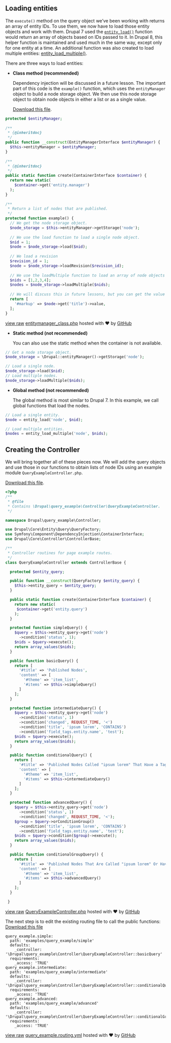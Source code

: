<!--
{
"name" : "drupal-8-loading-entities",
"version" : "0.0.1",
"title" : "Lesson 6.2 - Loading entities",
"description" : "Loading entities",
"freshnessDate" : 2015-12-11,
"homepage" : "https://docs.acquia.com/articles/drupal-8-loading-entities",
"canonicalSource" : "https://docs.acquia.com/articles/drupal-8-loading-entities",
"license" : "CC BY-SA"
}
-->

## Loading entities

The `execute()` method on the query object we’ve been working with returns an array of entity IDs. To use them, we now have to load those entity objects and work with them. Drupal 7 used the [`entity_load()`](https://api.drupal.org/api/function/entity_load/7) function would return an array of objects based on IDs passed to it. In Drupal 8, this helper function is maintained and used much in the same way, except only for one entity at a time. An additional function was also created to load multiple entities: [entity_load_multiple()](https://api.drupal.org/api/drupal/core%21includes%21entity.inc/function/entity_load_multiple/8).

There are three ways to load entities:

*   **Class method (recommended)**

    Dependency injection will be discussed in a future lesson. The important part of this code is the `example()` function, which uses the `entityManager` object to build a node storage object. We then use this node storage object to obtain node objects in either a list or as a single value.

    [Download this file](https://gist.github.com/acquialibrary/7bdfb45d8af6454d4128/archive/b56b15d21da7843e0b18cbdf92b3b15dae771feb.zip).

```php
protected $entityManager;
 
/**
 * {@inheritdoc}
 */
public function __construct(EntityManagerInterface $entityManager) {
  $this->entityManager = $entityManager;
}
  
/**
 * {@inheritdoc}
 */
public static function create(ContainerInterface $container) {
  return new static(
    $container->get('entity.manager')
  );
}
  
/**
 * Return a list of nodes that are published.
 */
protected function example() {
  // We get the node storage object.
  $node_storage = $this->entityManager->getStorage('node');
   
  // We use the load function to load a single node object.
  $nid = 1;
  $node = $node_storage->load($nid);
 
  // We load a revision
  $revision_id = 1;
  $node = $node_storage->loadRevision($revision_id);
 
  // We use the loadMultiple function to load an array of node objects keyed by node ID.
  $nids = [1,2,3,4];
  $nodes = $node_storage->loadMultiple($nids);
 
  // We will discuss this in future lessons, but you can get the value of simple fields using ->get('field_name')->value.
  return [
    '#markup' => $node->get('title')->value,
  ];
}
```
[view raw](https://gist.github.com/acquialibrary/7bdfb45d8af6454d4128/raw/b56b15d21da7843e0b18cbdf92b3b15dae771feb/entitymanager_class.php) [entitymanager_class.php](https://gist.github.com/acquialibrary/7bdfb45d8af6454d4128#file-entitymanager_class-php) hosted with ❤ by [GitHub](https://github.com)

*   **Static method (not recommended)**

    You can also use the static method when the container is not available.

```php
// Get a node storage object.
$node_storage = \Drupal::entityManager()->getStorage('node');

// Load a single node.
$node_storage->load($nid);
// Load multiple nodes.
$node_storage->loadMultiple($nids);
```

*   **Global method (not recommended)**

    The global method is most similar to Drupal 7\. In this example, we call global functions that load the nodes.

```php
// Load a single entity.
$node = entity_load('node', $nid);

// Load multiple entities.
$nodes = entity_load_multiple('node', $nids);
```

<!-- @task, "text" : "Make sure you have understood the three ways of accessing the entity manager service to load entities." -->

<!-- @section -->

## Creating the Controller

We will bring together all of these pieces now. We will add the query objects and use those in our functions to obtain lists of node IDs using an example module `QueryExampleController.php`.

[Download this file](https://gist.github.com/acquialibrary/dbb72b25ba9c04eaef53/archive/613bdd63631fb18dc4066e108174cd38206e6f78.zip).

```php
<?php
/**
 * @file
 * Contains \Drupal\query_example\Controller\QueryExampleController.
 */

namespace Drupal\query_example\Controller;

use Drupal\Core\Entity\Query\QueryFactory;
use Symfony\Component\DependencyInjection\ContainerInterface;
use Drupal\Core\Controller\ControllerBase;

/**
 * Controller routines for page example routes.
 */
class QueryExampleController extends ControllerBase {

  protected $entity_query;

  public function __construct(QueryFactory $entity_query) {
    $this->entity_query = $entity_query;
  }

  public static function create(ContainerInterface $container) {
    return new static(
     $container->get('entity.query')
    );
  }

  protected function simpleQuery() {
    $query = $this->entity_query->get('node')
      ->condition('status', 1);
    $nids = $query->execute();
    return array_values($nids);
  }

  public function basicQuery() {
    return [
      '#title' => 'Published Nodes',
      'content' => [
        '#theme' => 'item_list',
        '#items' => $this->simpleQuery()
      ]
    ];
  }

  protected function intermediateQuery() {
    $query = $this->entity_query->get('node')
      ->condition('status', 1)
      ->condition('changed', REQUEST_TIME, '<')
      ->condition('title', 'ipsum lorem', 'CONTAINS')
      ->condition('field_tags.entity.name', 'test');
    $nids = $query->execute();
    return array_values($nids);
  }

  public function conditionalQuery() {
    return [
      '#title' => 'Published Nodes Called "ipsum lorem" That Have a Tag "test"',
      'content' => [
        '#theme' => 'item_list',
        '#items' => $this->intermediateQuery()
      ]
    ];
  }

  protected function advancedQuery() {
    $query = $this->entity_query->get('node')
      ->condition('status', 1)
      ->condition('changed', REQUEST_TIME, '<');
    $group = $query->orConditionGroup()
      ->condition('title', 'ipsum lorem', 'CONTAINS')
      ->condition('field_tags.entity.name', 'test');
    $nids = $query->condition($group)->execute();
    return array_values($nids);
  }

  public function conditionalGroupQuery() {
    return [
      '#title' => 'Published Nodes That Are Called "ipsum lorem" Or Have a Tag "test"',
      'content' => [
        '#theme' => 'item_list',
        '#items' => $this->advancedQuery()
      ]
    ];
  }

 }

```
[view raw](https://gist.github.com/acquialibrary/dbb72b25ba9c04eaef53/raw/613bdd63631fb18dc4066e108174cd38206e6f78/QueryExampleController.php) [QueryExampleController.php](https://gist.github.com/acquialibrary/dbb72b25ba9c04eaef53#file-queryexamplecontroller-php) hosted with ❤ by [GitHub](https://github.com)



The next step is to edit the existing routing file to call the public functions:
[Download this file](https://gist.github.com/acquialibrary/da9ea858ccfcaec10c40/archive/79b8953fd5cdad77cfb675ff2d5d8c68416e0590.zip)

```
query_example.simple:  
  path: 'examples/query_example/simple'
  defaults:
    _controller: '\Drupal\query_example\Controller\QueryExampleController::basicQuery'
  requirements:
    _access: 'TRUE'
query_example.intermediate:
  path: 'examples/query_example/intermediate'
  defaults:
    _controller: '\Drupal\query_example\Controller\QueryExampleController::conditionalQuery'
  requirements:
    _access: 'TRUE'
query_example.advanced:
  path: 'examples/query_example/advanced'
  defaults:
    _controller: '\Drupal\query_example\Controller\QueryExampleController::conditionalGroupQuery'
  requirements:
    _access: 'TRUE'
```
[view raw](https://gist.github.com/acquialibrary/da9ea858ccfcaec10c40/raw/79b8953fd5cdad77cfb675ff2d5d8c68416e0590/query_example.routing.yml) [query_example.routing.yml](https://gist.github.com/acquialibrary/da9ea858ccfcaec10c40#file-query_example-routing-yml) hosted with ❤ by [GitHub](https://github.com)

<!-- @task, "text" : "Extend your module as described above to have some lists of entity IDs, demonstrating the usage of the entity query service." -->
